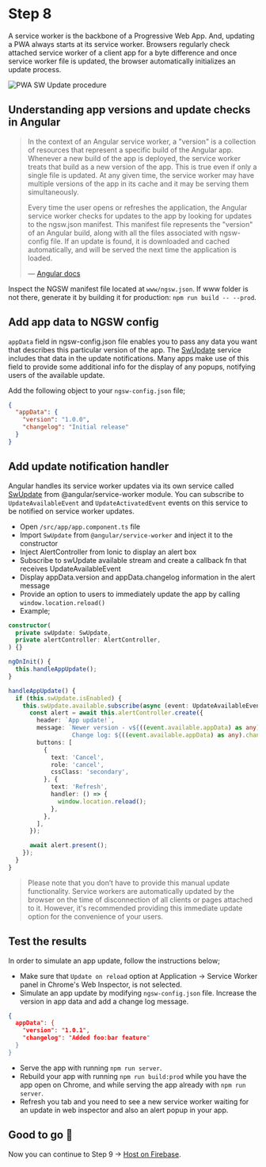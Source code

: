 # Step 8

A service worker is the backbone of a Progressive Web App. And, updating a PWA always starts at its service worker. Browsers regularly check attached service worker of a client app for a byte difference and once service worker file is updated, the browser automatically initializes an update process.

![PWA SW Update procedure](https://cdn-images-1.medium.com/max/1600/0*FHyvYRffIAix_60T.jpg) 

## Understanding app versions and update checks in Angular

> In the context of an Angular service worker, a "version" is a collection of resources that represent a specific build of the Angular app. Whenever a new build of the app is deployed, the service worker treats that build as a new version of the app. This is true even if only a single file is updated. At any given time, the service worker may have multiple versions of the app in its cache and it may be serving them simultaneously.
> 
> Every time the user opens or refreshes the application, the Angular service worker checks for updates to the app by looking for updates to the ngsw.json manifest. This manifest file represents the "version" of an Angular build, along with all the files associated with ngsw-config file. If an update is found, it is downloaded and cached automatically, and will be served the next time the application is loaded.
>
> — [Angular docs](https://angular.io/guide/service-worker-devops)

Inspect the NGSW manifest file located at `www/ngsw.json`. If www folder is not there, generate it by building it for production: `npm run build -- --prod`.

## Add app data to NGSW config

`appData` field in ngsw-config.json file enables you to pass any data you want that describes this particular version of the app. The [SwUpdate](https://angular.io/api/service-worker/SwUpdate) service includes that data in the update notifications. Many apps make use of this field to provide some additional info for the display of any popups, notifying users of the available update.

Add the following object to your `ngsw-config.json` file;

```json
{
  "appData": {
    "version": "1.0.0",
    "changelog": "Initial release"
  }
}
```

## Add update notification handler

Angular handles its service worker updates via its own service called [SwUpdate](https://angular.io/api/service-worker/SwUpdate) from @angular/service-worker module. You can subscribe to `UpdateAvailableEvent` and `UpdateActivatedEvent` events on this service to be notified on service worker updates.

* Open `/src/app/app.component.ts` file
* Import `SwUpdate` from `@angular/service-worker` and inject it to the constructor
* Inject AlertController from Ionic to display an alert box
* Subscribe to swUpdate available stream and create a callback fn that receives UpdateAvailableEvent
* Display appData.version and appData.changelog information in the alert message
* Provide an option to users to immediately update the app by calling `window.location.reload()` 
* Example;

```typescript
constructor(
  private swUpdate: SwUpdate,
  private alertController: AlertController,
) {}

ngOnInit() {
  this.handleAppUpdate();
}

handleAppUpdate() {
  if (this.swUpdate.isEnabled) {
    this.swUpdate.available.subscribe(async (event: UpdateAvailableEvent) => {
      const alert = await this.alertController.create({
        header: `App update!`,
        message: `Newer version - v${((event.available.appData) as any).version} is available.
                  Change log: ${((event.available.appData) as any).changelog}`,
        buttons: [
          {
            text: 'Cancel',
            role: 'cancel',
            cssClass: 'secondary',
          }, {
            text: 'Refresh',
            handler: () => {
              window.location.reload();
            },
          },
        ],
      });

      await alert.present();
    });
  }
}
``` 

> Please note that you don’t have to provide this manual update functionality. Service workers are automatically updated by the browser on the time of disconnection of all clients or pages attached to it. However, it's recommended providing this immediate update option for the convenience of your users.

## Test the results

In order to simulate an app update, follow the instructions below;

* Make sure that `Update on reload` option at Application -> Service Worker panel in Chrome's Web Inspector, is not selected.
* Simulate an app update by modifying `ngsw-config.json` file. Increase the version in app data and add a change log message.

```json
{
  appData": {
    "version": "1.0.1",
    "changelog": "Added foo:bar feature"
  }
}
```
* Serve the app with running `npm run server`.
* Rebuild your app with running `npm run build:prod` while you have the app open on Chrome, and while serving the app already with `npm run server`.
* Refresh you tab and you need to see a new service worker waiting for an update in web inspector and also an alert popup in your app. 

## Good to go 🎯

Now you can continue to Step 9 -> [Host on Firebase](https://github.com/onderceylan/pwa-workshop-angular-firebase/blob/step-10/README.md).
